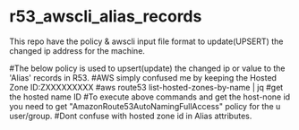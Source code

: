 # r53_awscli_alias_records
This repo have the policy &amp; awscli input file format to update(UPSERT) the changed ip address for the machine.

#The below policy is used to upsert(update) the changed ip or value to the 'Alias' records in R53.
#AWS simply confused me by keeping the Hosted Zone ID:ZXXXXXXXXX 
#aws route53 list-hosted-zones-by-name | jq #get the hosted name ID 
#To execute above commands and get the host-none id you need to get "AmazonRoute53AutoNamingFullAccess" policy for the      u user/group.
#Dont confuse with hosted zone id in Alias attributes.
